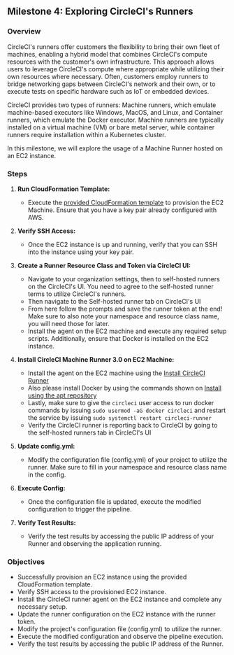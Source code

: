 ## Milestone 4: Exploring CircleCI's Runners

### Overview

CircleCI's runners offer customers the flexibility to bring their own fleet of machines, enabling a hybrid model that combines CircleCI's compute resources with the customer's own infrastructure. This approach allows users to leverage CircleCI's compute where appropriate while utilizing their own resources where necessary. Often, customers employ runners to bridge networking gaps between CircleCI's network and their own, or to execute tests on specific hardware such as IoT or embedded devices.

CircleCI provides two types of runners: Machine runners, which emulate machine-based executors like Windows, MacOS, and Linux, and Container runners, which emulate the Docker executor. Machine runners are typically installed on a virtual machine (VM) or bare metal server, while container runners require installation within a Kubernetes cluster.

In this milestone, we will explore the usage of a Machine Runner hosted on an EC2 instance.

### Steps

1. **Run CloudFormation Template:**
   - Execute the [provided CloudFormation template](https://us-east-1.console.aws.amazon.com/cloudformation/home?region=us-east-1#/stacks/quickcreate?templateURL=https%3A%2F%2Fs3.us-east-1.amazonaws.com%2Fcf-templates-in2vcf04thre-us-east-1%2F2024-05-02T132439.648Zwki-lab-2-complete-template.yml&stackName=ambassador-vm&param_SecurityGroupName=ambassador-vm&param_VpcID=&param_EC2Name=ambassador-vm&param_EC2KeyPair=) to provision the EC2 Machine. Ensure that you have a key pair already configured with AWS.

2. **Verify SSH Access:**
   - Once the EC2 instance is up and running, verify that you can SSH into the instance using your key pair.

3. **Create a Runner Resource Class and Token via CircleCI UI:**
   - Navigate to your organization settings, then to self-hosted runners on the CircleCI's UI. You need to agree to the self-hosted runner terms to utilize CircleCI's runners.
   - Then navigate to the Self-hosted runner tab on CircleCI's UI
   - From here follow the prompts and save the runner token at the end! Make sure to also note your namespace and resource class name, you will need those for later.
   - Install the agent on the EC2 machine and execute any required setup scripts. Additionally, ensure that Docker is installed on the EC2 instance.

4. **Install CircleCI Machine Runner 3.0 on EC2 Machine:**
   - Install the agent on the EC2 machine using the [Install CircleCI Runner](https://circleci.com/docs/install-machine-runner-3-on-linux/#install-circleci-runner)
   - Also please install Docker by using the commands shown on [Install using the apt repository](https://docs.docker.com/engine/install/ubuntu/#install-using-the-repository)
   - Lastly, make sure to give the `circleci` user access to run docker commands by issuing `sudo usermod -aG docker circleci` and restart the service by issuing `sudo systemctl restart circleci-runner`
   - Verify the CircleCI runner is reporting back to CircleCI by going to the self-hosted runners tab in CircleCI's UI

5. **Update config.yml:**
   - Modify the configuration file (config.yml) of your project to utilize the runner. Make sure to fill in your namespace and resource class name in the config. 

6. **Execute Config:**
   - Once the configuration file is updated, execute the modified configuration to trigger the pipeline.

7. **Verify Test Results:**
   - Verify the test results by accessing the public IP address of your Runner and observing the application running.

### Objectives

- Successfully provision an EC2 instance using the provided CloudFormation template.
- Verify SSH access to the provisioned EC2 instance.
- Install the CircleCI runner agent on the EC2 instance and complete any necessary setup.
- Update the runner configuration on the EC2 instance with the runner token.
- Modify the project's configuration file (config.yml) to utilize the runner.
- Execute the modified configuration and observe the pipeline execution.
- Verify the test results by accessing the public IP address of the Runner.
